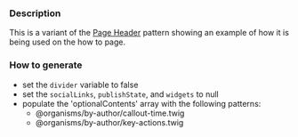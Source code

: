 ### Description
This is a variant of the [Page Header](./?p=organisms-page-header) pattern showing an example of how it is being used on the how to page.

### How to generate
* set the `divider` variable to false
* set the `socialLinks`, `publishState`, and `widgets` to null
* populate the 'optionalContents' array with the following patterns:
  * @organisms/by-author/callout-time.twig
  * @organisms/by-author/key-actions.twig
